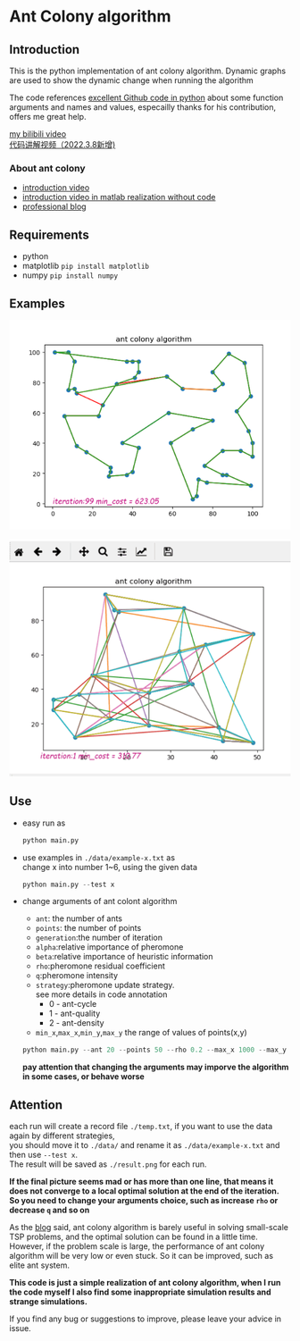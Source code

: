 # Ant Colony algorithm

## Introduction

This is the python implementation of ant colony algorithm.
Dynamic graphs are used to show the dynamic change when running the algorithm

The code references [excellent Github code in python](https://github.com/ppoffice/ant-colony-tsp) about some function arguments and names and values, especailly thanks for his contribution, offers me great help.

[my bilibili video](https://www.bilibili.com/video/BV19L4y1t7xY?spm_id_from=333.999.0.0)<br>
[代码讲解视频（2022.3.8新增)](https://github.com/learner-lu/Ant-colony-algorithm/releases/download/v0.0.1/2022-03-07.19-46-59.mkv)

### About ant colony

- [introduction video](https://www.bilibili.com/video/BV17V411a7yf?from=search&seid=12790218810323775687&spm_id_from=333.337.0.0)
- [introduction video in matlab realization without code](https://www.bilibili.com/video/BV1ZA411v7pC?from=search&seid=12790218810323775687&spm_id_from=333.337.0.0)
- [professional blog](https://www.cnblogs.com/bokeyuancj/p/11798635.html)

## Requirements

- python
- matplotlib `pip install matplotlib`
- numpy `pip install numpy`

## Examples

![result](https://raw.githubusercontent.com/learner-lu/picbed/master/result.png)

![dynamic](https://raw.githubusercontent.com/learner-lu/picbed/master/asdqw.gif)

## Use

- easy run as

  ```python
  python main.py
  ```

- use examples in `./data/example-x.txt` as\
  change x into number 1~6, using the given data

  ```python
  python main.py --test x
  ```

- change arguments of ant colont algorithm
  - `ant`: the number of ants
  - `points`: the number of points
  - `generation`:the number of iteration
  - `alpha`:relative importance of pheromone
  - `beta`:relative importance of heuristic information
  - `rho`:pheromone residual coefficient
  - `q`:pheromone intensity
  - `strategy`:pheromone update strategy. \
    see more details in code annotation
    - 0 - ant-cycle
    - 1 - ant-quality
    - 2 - ant-density
  - `min_x`,`max_x`,`min_y`,`max_y` the range of values of points(x,y)

  ```python
  python main.py --ant 20 --points 50 --rho 0.2 --max_x 1000 --max_y 1000
  ```

  **pay attention that changing the arguments may imporve the algorithm in some cases, or behave worse**

## Attention

  each run will create a record file `./temp.txt`, if you want to use the data again by different strategies,\
  you should move it to `./data/` and rename it as `./data/example-x.txt` and then use `--test x`.\
  The result will be saved as `./result.png` for each run.

  **If the final picture seems mad or has more than one line, that means it does not converge to a local optimal solution at the end of the iteration. So you need to change your arguments choice, such as increase `rho` or decrease `q` and so on**

  As the [blog](https://www.cnblogs.com/bokeyuancj/p/11798635.html) said, ant colony algorithm is barely useful in solving small-scale TSP problems, and the optimal solution can be found in a little time. However, if the problem scale is large, the performance of ant colony algorithm will be very low or even stuck. So it can be improved, such as elite ant system.

  **This code is just a simple realization of ant colony algorithm, when I run the code myself I also find some inappropriate simulation results and strange simulations.**

  If you find any bug or suggestions to improve, please leave your advice in issue.
